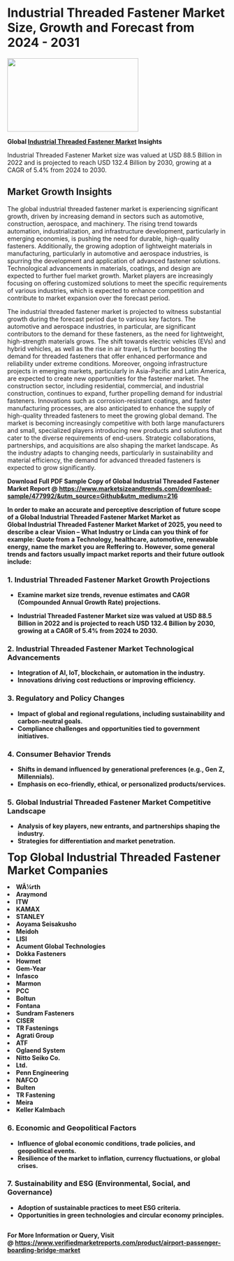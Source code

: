 <H1>Industrial Threaded Fastener Market Size, Growth and Forecast from 2024 - 2031</H1><img class="aligncenter size-medium wp-image-584254" src="https://thirdeyenews.in/wp-content/uploads/2024/09/Global-Market-Research-300x168.jpeg" alt="" width="300" height="168" /><p><strong>Global&nbsp;<a href="https://www.marketsizeandtrends.com/download-sample/477992/&amp;utm_source=Github&utm_medium=216">Industrial Threaded Fastener Market</a> Insights</strong></p><p>Industrial Threaded Fastener Market size was valued at USD 88.5 Billion in 2022 and is projected to reach USD 132.4 Billion by 2030, growing at a CAGR of 5.4% from 2024 to 2030.</p><p><h2>Market Growth Insights</h2> <p>The global industrial threaded fastener market is experiencing significant growth, driven by increasing demand in sectors such as automotive, construction, aerospace, and machinery. The rising trend towards automation, industrialization, and infrastructure development, particularly in emerging economies, is pushing the need for durable, high-quality fasteners. Additionally, the growing adoption of lightweight materials in manufacturing, particularly in automotive and aerospace industries, is spurring the development and application of advanced fastener solutions. Technological advancements in materials, coatings, and design are expected to further fuel market growth. Market players are increasingly focusing on offering customized solutions to meet the specific requirements of various industries, which is expected to enhance competition and contribute to market expansion over the forecast period.</p> <p><strong></strong></p> <p>The industrial threaded fastener market is projected to witness substantial growth during the forecast period due to various key factors. The automotive and aerospace industries, in particular, are significant contributors to the demand for these fasteners, as the need for lightweight, high-strength materials grows. The shift towards electric vehicles (EVs) and hybrid vehicles, as well as the rise in air travel, is further boosting the demand for threaded fasteners that offer enhanced performance and reliability under extreme conditions. Moreover, ongoing infrastructure projects in emerging markets, particularly in Asia-Pacific and Latin America, are expected to create new opportunities for the fastener market. The construction sector, including residential, commercial, and industrial construction, continues to expand, further propelling demand for industrial fasteners. Innovations such as corrosion-resistant coatings, and faster manufacturing processes, are also anticipated to enhance the supply of high-quality threaded fasteners to meet the growing global demand. The market is becoming increasingly competitive with both large manufacturers and small, specialized players introducing new products and solutions that cater to the diverse requirements of end-users. Strategic collaborations, partnerships, and acquisitions are also shaping the market landscape. As the industry adapts to changing needs, particularly in sustainability and material efficiency, the demand for advanced threaded fasteners is expected to grow significantly. <p><strong></p><p><span class=""><strong>Download Full PDF Sample Copy of Global Industrial Threaded Fastener Market Report</strong> @ <a href="https://www.marketsizeandtrends.com/download-sample/477992/&amp;utm_source=Github&utm_medium=216" target="_blank">https://www.marketsizeandtrends.com/download-sample/477992/&amp;utm_source=Github&utm_medium=216</a></span></p><p>In order to make an accurate and perceptive description of future scope of a Global&nbsp;Industrial Threaded Fastener Market Market as Global&nbsp;Industrial Threaded Fastener Market Market of 2025, you need to describe a clear Vision &ndash; What Industry or Linda can you think of for example: Quote from a Technology, healthcare, automotive, renewable energy, name the market you are Reffering to. However, some general trends and factors usually impact market reports and their future outlook include:</p><h3>1.&nbsp;<strong>Industrial Threaded Fastener Market Growth Projections</strong></h3><ul><li>Examine market size trends, revenue estimates and CAGR (Compounded Annual Growth Rate) projections.</li><li><p>Industrial Threaded Fastener Market size was valued at USD 88.5 Billion in 2022 and is projected to reach USD 132.4 Billion by 2030, growing at a CAGR of 5.4% from 2024 to 2030.</p></li></ul><h3>2.&nbsp;<strong>Industrial Threaded Fastener Market Technological Advancements</strong></h3><ul><li>Integration of AI, IoT, blockchain, or automation in the industry.</li><li>Innovations driving cost reductions or improving efficiency.</li></ul><h3>3.&nbsp;<strong>Regulatory and Policy Changes</strong></h3><ul><li>Impact of global and regional regulations, including sustainability and carbon-neutral goals.</li><li>Compliance challenges and opportunities tied to government initiatives.</li></ul><h3>4.&nbsp;<strong>Consumer Behavior Trends</strong></h3><ul><li>Shifts in demand influenced by generational preferences (e.g., Gen Z, Millennials).</li><li>Emphasis on eco-friendly, ethical, or personalized products/services.</li></ul><h3>5.&nbsp;<strong>Global Industrial Threaded Fastener Market Competitive Landscape</strong></h3><ul><li>Analysis of key players, new entrants, and partnerships shaping the industry.</li><li>Strategies for differentiation and market penetration.</li></ul><p data-pm-slice="1 1 []"><span style="color: inherit; font-family: inherit; font-size: 25px;">Top Global Industrial Threaded Fastener Market Companies</span></p><div class="" data-test-id=""><p><li>WÃ¼rth</li><li> Araymond</li><li> ITW</li><li> KAMAX</li><li> STANLEY</li><li> Aoyama Seisakusho</li><li> Meidoh</li><li> LISI</li><li> Acument Global Technologies</li><li> Dokka Fasteners</li><li> Howmet</li><li> Gem-Year</li><li> Infasco</li><li> Marmon</li><li> PCC</li><li> Boltun</li><li> Fontana</li><li> Sundram Fasteners</li><li> CISER</li><li> TR Fastenings</li><li> Agrati Group</li><li> ATF</li><li> Oglaend System</li><li> Nitto Seiko Co.</li><li> Ltd.</li><li> Penn Engineering</li><li> NAFCO</li><li> Bulten</li><li> TR Fastening</li><li> Meira</li><li> Keller Kalmbach</li></p></div><h3>6.&nbsp;<strong>Economic and Geopolitical Factors</strong></h3><ul><li>Influence of global economic conditions, trade policies, and geopolitical events.</li><li>Resilience of the market to inflation, currency fluctuations, or global crises.</li></ul><h3>7.&nbsp;<strong>Sustainability and ESG (Environmental, Social, and Governance)</strong></h3><ul><li>Adoption of sustainable practices to meet ESG criteria.</li><li>Opportunities in green technologies and circular economy principles.</li></ul><h2><strong style="font-size: 14px;">For More Information or Query, Visit @&nbsp;</strong><a style="background-color: #ffffff; font-size: 14px;" href="https://www.marketsizeandtrends.com/report/industrial-threaded-fastener-market/" target="_blank">https://www.verifiedmarketreports.com/product/airport-passenger-boarding-bridge-market</a></h2>
